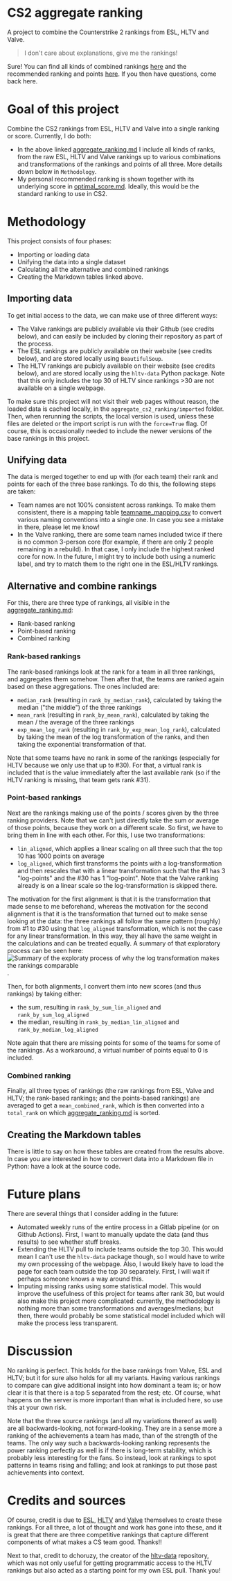 # CS2 aggregate ranking

A project to combine the Counterstrike 2 rankings from ESL, HLTV and Valve.

> I don't care about explanations, give me the rankings!

Sure! You can find all kinds of combined rankings [here](aggregate_cs2_ranking/aggregate_ranking.md) and the recommended
ranking and points [here](aggregate_cs2_ranking/optimal_score.md). If you then have questions, come back here.

# Goal of this project
Combine the CS2 rankings from ESL, HLTV and Valve into a single ranking or score. Currently, I do both:
- In the above linked [aggregate_ranking.md](aggregate_cs2_ranking/aggregate_ranking.md) I include all kinds of ranks, 
from the raw ESL, HLTV and Valve rankings up to various combinations and transformations of the rankings and points of
all three. More details down below in `Methodology`.
- My personal recommended ranking is shown together with its underlying score in 
[optimal_score.md](aggregate_cs2_ranking/optimal_score.md). Ideally, this would be the standard ranking to use in CS2.

# Methodology
This project consists of four phases:
- Importing or loading data
- Unifying the data into a single dataset
- Calculating all the alternative and combined rankings
- Creating the Markdown tables linked above.

## Importing data
To get initial access to the data, we can make use of three different ways:
- The Valve rankings are publicly available via their Github (see credits below), and can easily be included by cloning
their repository as part of the process.
- The ESL rankings are publicly available on their website (see credits below), and are stored locally using 
`BeautifulSoup`.
- The HLTV rankings are pubicly available on their website (see credits below), and are stored locally using the 
`hltv-data` Python package. Note that this only includes the top 30 of HLTV since rankings >30 are not available on a
single webpage.

To make sure this project will not visit their web pages without reason, the loaded data is cached locally, in the 
`aggregate_cs2_ranking/imported` folder. Then, when rerunning the scripts, the local version is used, unless these files
are deleted or the import script is run with the `force=True` flag. Of course, this is occasionally needed to include
the newer versions of the base rankings in this project.

## Unifying data
The data is merged together to end up with (for each team) their rank and points for each of the three base rankings. To
do this, the following steps are taken:
- Team names are not 100% consistent across rankings. To make them consistent, there is a mapping table 
[teamname_mapping.csv](aggregate_cs2_ranking/teamname_mapping.csv) to convert various naming conventions into a single
one. In case you see a mistake in there, please let me know!
- In the Valve ranking, there are some team names included twice if there is no common 3-person core (for example, if
there are only 2 people remaining in a rebuild). In that case, I only include the highest ranked core for now. In the
future, I might try to include both using a numeric label, and try to match them to the right one in the ESL/HLTV
rankings.

## Alternative and combine rankings
For this, there are three type of rankings, all visible in the 
[aggregate_ranking.md](aggregate_cs2_ranking/aggregate_ranking.md):
- Rank-based ranking
- Point-based ranking
- Combined ranking

### Rank-based rankings
The rank-based rankings look at the rank for a team in all three rankings, and aggregates them somehow. Then after that,
the teams are ranked again based on these aggregations. The ones included are:
- `median_rank` (resulting in `rank_by_median_rank`), calculated by taking the median ("the middle") of the three
rankings
- `mean_rank` (resulting in `rank_by_mean_rank`), calculated by taking the mean / the average of the three rankings
- `exp_mean_log_rank` (resulting in `rank_by_exp_mean_log_rank`), calculated by taking the mean of the log 
transformation of the ranks, and then taking the exponential transformation of that.

Note that some teams have no rank in some of the rankings (especially for HLTV because we only use that up to #30). For
that, a virtual rank is included that is the value immediately after the last available rank (so if the HLTV ranking is
missing, that team gets rank #31).

### Point-based rankings
Next are the rankings making use of the points / scores given by the three ranking providers. Note that we can't just
directly take the sum or average of those points, because they work on a different scale. So first, we have to bring
them in line with each other. For this, I use two transformations:
- `lin_aligned`, which applies a linear scaling on all three such that the top 10 has 1000 points on average
- `log_aligned`, which first transforms the points with a log-transformation and then rescales that with a linear
transformation such that the #1 has 3 "log-points" and the #30 has 1 "log-point". Note that the Valve ranking already is
on a linear scale so the log-transformation is skipped there.

The motivation for the first alignment is that it is the transformation that made sense to me beforehand, whereas the 
motivation for the second alignment is that it is the transformation that turned out to make sense looking at the data:
the three rankings all follow the same pattern (roughly) from #1 to #30 using that `log_aligned` transformation, which 
is not the case for any linear transformation. In this way, they all have the same weight in the calculations and can be
treated equally. A summary of that exploratory process can be seen here:
![Summary of the exploraty process of why the log transformation makes the rankings 
comparable](summary_motivation_log_transformation.gif).

Then, for both alignments, I convert them into new scores (and thus rankings) by taking either:
- the sum, resulting in `rank_by_sum_lin_aligned` and `rank_by_sum_log_aligned`
- the median, resulting in `rank_by_median_lin_aligned` and `rank_by_median_log_aligned`

Note again that there are missing points for some of the teams for some of the rankings. As a workaround, a virtual 
number of points equal to 0 is included. 

### Combined ranking
Finally, all three types of rankings (the raw rankings from ESL, Valve and HLTV; the rank-based rankings; and the
points-based rankings) are averaged to get a `mean_combined_rank`, which is then converted into a `total_rank` on which
[aggregate_ranking.md](aggregate_cs2_ranking/aggregate_ranking.md) is sorted.

## Creating the Markdown tables
There is little to say on how these tables are created from the results above. In case you are interested in how to
convert data into a Markdown file in Python: have a look at the source code.

# Future plans
There are several things that I consider adding in the future:
- Automated weekly runs of the entire process in a Gitlab pipeline (or on Github Actions). First, I want to manually update
the data (and thus results) to see whether stuff breaks.
- Extending the HLTV pull to include teams outside the top 30. This would mean I can't use the `hltv-data` package 
though, so I would have to write my own processing of the webpage. Also, I would likely have to load the page for each
team outside the top 30 separately. First, I will wait if perhaps someone knows a way around this.
- Imputing missing ranks using some statistical model. This would improve the usefulness of this project for teams after
rank 30, but would also make this project more complicated: currently, the methodology is nothing more than some 
transformations and averages/medians; but then, there would probably be some statistical model included which will make
the process less transparent.

# Discussion
No ranking is perfect. This holds for the base rankings from Valve, ESL and HLTV; but it for sure also holds for all my
variants. Having various rankings to compare can give additional insight into how dominant a team is; or how clear it is
that there is a top 5 separated from the rest; etc. Of course, what happens on the server is more important than what is
included here, so use this at your own risk.

Note that the three source rankings (and all my variations thereof as well) are all backwards-looking, not 
forward-looking. They are in a sense more a ranking of the achievements a team has made, than of the strength of the
teams. The only way such a backwards-looking ranking represents the power ranking perfectly as well is if there is 
long-term stability, which is probably less interesting for the fans. So instead, look at rankings to spot patterns in
teams rising and falling; and look at rankings to put those past achievements into context.

# Credits and sources
Of course, credit is due to [ESL](https://pro.eslgaming.com/worldranking/csgo/rankings/), 
[HLTV](https://www.hltv.org/ranking/teams/) and 
[Valve](https://github.com/ValveSoftware/counter-strike_regional_standings/tree/main/live/2024) themselves to create 
these rankings. For all three, a lot of thought and work has gone into these, and it is great that there are three 
competitive rankings that capture different components of what makes a CS team good. Thanks!!

Next to that, credit to dchoruzy, the creator of the [hltv-data](https://github.com/dchoruzy/hltv-data) repository, 
which was not only useful for getting programmatic access to the HLTV rankings but also acted as a starting point for my
own ESL pull. Thank you!
